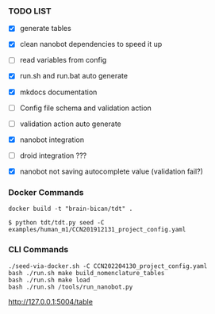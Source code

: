 ### TODO LIST

- [x] generate tables
- [x] clean nanobot dependencies to speed it up
- [ ] read variables from config
- [x] run.sh and run.bat auto generate
- [x] mkdocs documentation
- [ ] Config file schema and validation action
- [ ] validation action auto generate
- [x] nanobot integration
- [ ] droid integration ???
- [x] nanobot not saving autocomplete value (validation fail?)


### Docker Commands

```
docker build -t "brain-bican/tdt" .
```

```
$ python tdt/tdt.py seed -C examples/human_m1/CCN201912131_project_config.yaml
```

### CLI Commands

```
./seed-via-docker.sh -C CCN202204130_project_config.yaml
bash ./run.sh make build_nomenclature_tables
bash ./run.sh make load
bash ./run.sh /tools/run_nanobot.py
```

http://127.0.0.1:5004/table